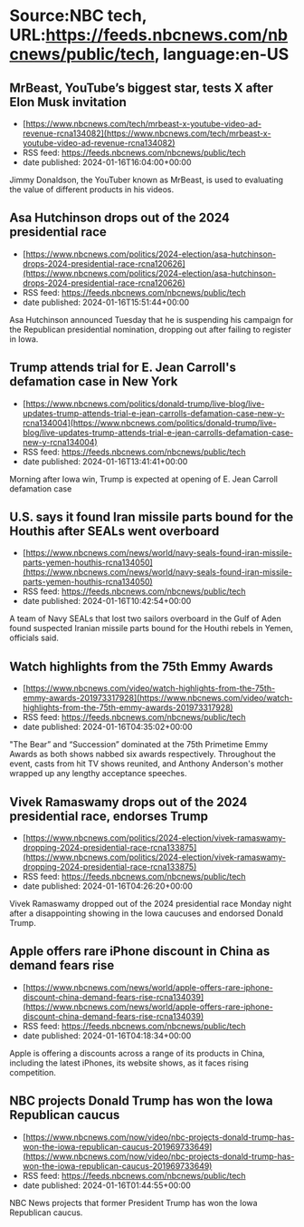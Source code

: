 # Source:NBC tech, URL:https://feeds.nbcnews.com/nbcnews/public/tech, language:en-US

## MrBeast, YouTube’s biggest star, tests X after Elon Musk invitation
 - [https://www.nbcnews.com/tech/mrbeast-x-youtube-video-ad-revenue-rcna134082](https://www.nbcnews.com/tech/mrbeast-x-youtube-video-ad-revenue-rcna134082)
 - RSS feed: https://feeds.nbcnews.com/nbcnews/public/tech
 - date published: 2024-01-16T16:04:00+00:00

Jimmy Donaldson, the YouTuber known as MrBeast, is used to evaluating the value of different products in his videos.

## Asa Hutchinson drops out of the 2024 presidential race
 - [https://www.nbcnews.com/politics/2024-election/asa-hutchinson-drops-2024-presidential-race-rcna120626](https://www.nbcnews.com/politics/2024-election/asa-hutchinson-drops-2024-presidential-race-rcna120626)
 - RSS feed: https://feeds.nbcnews.com/nbcnews/public/tech
 - date published: 2024-01-16T15:51:44+00:00

Asa Hutchinson announced Tuesday that he is suspending his campaign for the Republican presidential nomination, dropping out after failing to register in Iowa.

## Trump attends trial for E. Jean Carroll's defamation case in New York
 - [https://www.nbcnews.com/politics/donald-trump/live-blog/live-updates-trump-attends-trial-e-jean-carrolls-defamation-case-new-y-rcna134004](https://www.nbcnews.com/politics/donald-trump/live-blog/live-updates-trump-attends-trial-e-jean-carrolls-defamation-case-new-y-rcna134004)
 - RSS feed: https://feeds.nbcnews.com/nbcnews/public/tech
 - date published: 2024-01-16T13:41:41+00:00

Morning after Iowa win, Trump is expected at opening of E. Jean Carroll defamation case

## U.S. says it found Iran missile parts bound for the Houthis after SEALs went overboard
 - [https://www.nbcnews.com/news/world/navy-seals-found-iran-missile-parts-yemen-houthis-rcna134050](https://www.nbcnews.com/news/world/navy-seals-found-iran-missile-parts-yemen-houthis-rcna134050)
 - RSS feed: https://feeds.nbcnews.com/nbcnews/public/tech
 - date published: 2024-01-16T10:42:54+00:00

A team of Navy SEALs that lost two sailors overboard in the Gulf of Aden found suspected Iranian missile parts bound for the Houthi rebels in Yemen, officials said.

## Watch highlights from the 75th Emmy Awards
 - [https://www.nbcnews.com/video/watch-highlights-from-the-75th-emmy-awards-201973317928](https://www.nbcnews.com/video/watch-highlights-from-the-75th-emmy-awards-201973317928)
 - RSS feed: https://feeds.nbcnews.com/nbcnews/public/tech
 - date published: 2024-01-16T04:35:02+00:00

"The Bear” and “Succession” dominated at the 75th Primetime Emmy Awards as both shows nabbed six awards respectively. Throughout the event, casts from hit TV shows reunited, and Anthony Anderson's mother wrapped up any lengthy acceptance speeches.

## Vivek Ramaswamy drops out of the 2024 presidential race, endorses Trump
 - [https://www.nbcnews.com/politics/2024-election/vivek-ramaswamy-dropping-2024-presidential-race-rcna133875](https://www.nbcnews.com/politics/2024-election/vivek-ramaswamy-dropping-2024-presidential-race-rcna133875)
 - RSS feed: https://feeds.nbcnews.com/nbcnews/public/tech
 - date published: 2024-01-16T04:26:20+00:00

Vivek Ramaswamy dropped out of the 2024 presidential race Monday night after a disappointing showing in the Iowa caucuses and endorsed Donald Trump.

## Apple offers rare iPhone discount in China as demand fears rise
 - [https://www.nbcnews.com/news/world/apple-offers-rare-iphone-discount-china-demand-fears-rise-rcna134039](https://www.nbcnews.com/news/world/apple-offers-rare-iphone-discount-china-demand-fears-rise-rcna134039)
 - RSS feed: https://feeds.nbcnews.com/nbcnews/public/tech
 - date published: 2024-01-16T04:18:34+00:00

Apple is offering a discounts across a range of its products in China, including the latest iPhones, its website shows, as it faces rising competition.

## NBC projects Donald Trump has won the Iowa Republican caucus
 - [https://www.nbcnews.com/now/video/nbc-projects-donald-trump-has-won-the-iowa-republican-caucus-201969733649](https://www.nbcnews.com/now/video/nbc-projects-donald-trump-has-won-the-iowa-republican-caucus-201969733649)
 - RSS feed: https://feeds.nbcnews.com/nbcnews/public/tech
 - date published: 2024-01-16T01:44:55+00:00

NBC News projects that former President Trump has won the Iowa Republican caucus.

